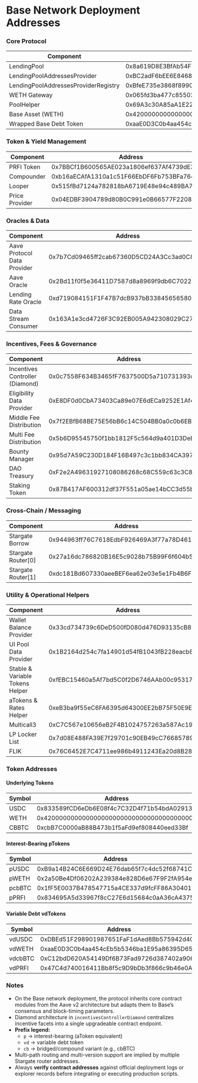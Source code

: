 # Base Network Deployment Addresses

### Core Protocol

| Component                            | Address                                    |
| ------------------------------------ | ------------------------------------------ |
| LendingPool                          | 0x8a619D8E3BfAb54F7C30Ef39Ce16c53429c739C3 |
| LendingPoolAddressesProvider         | 0xBC2adF6bEE6E8468f9E60DFC017D4E2Ce682be0C |
| LendingPoolAddressesProviderRegistry | 0xBfeE735e3868f8990787CCEAA4B920C9Ed162b07 |
| WETH Gateway                         | 0x065fd3ba477c85503BFac48be7D1a2fcAdA02847 |
| PoolHelper                           | 0x69A3c30A85aA1E22791466a08819c1080f0Aab7f |
| Base Asset (WETH)                    | 0x4200000000000000000000000000000000000006 |
| Wrapped Base Debt Token              | 0xaaE0D3C0b4aa454cEb5b5346ba1E95a86395D656 |

### Token & Yield Management

| Component      | Address                                    |
| -------------- | ------------------------------------------ |
| PRFI Token     | 0x7BBCf1B600565AE023a1806ef637Af4739dE3255 |
| Compounder     | 0xb16aECAfA1310a1c51F66EbDF6Fb753BFa76450E |
| Looper         | 0x515fBd7124a782818bA6719E48e94c489BA769F4 |
| Price Provider | 0x04EDBF3904789d80B0C991e0B66577F2208A2bE6 |

### Oracles & Data

| Component                   | Address                                    |
| --------------------------- | ------------------------------------------ |
| Aave Protocol Data Provider | 0x7b7Cd09465ff2cab67360D5CD24A3Cc3ad0C856a |
| Aave Oracle                 | 0x2Bd11f0f5e36411D7587d8a8969f9db6C7022973 |
| Lending Rate Oracle         | 0xd719084151F1F47B7dcB937bB33845656580b79d |
| Data Stream Consumer        | 0x163A1e3cd4726F3C92EB005A942308029C27f64B |

### Incentives, Fees & Governance

| Component                       | Address                                    |
| ------------------------------- | ------------------------------------------ |
| Incentives Controller (Diamond) | 0x0c7558F634B3465fF7637500D5a710731393c8F2 |
| Eligibility Data Provider       | 0xE8DF0d0CbA73403Ca89e07E6dECa9252E1Af4084 |
| Middle Fee Distribution         | 0x7f2EBfB68BE75E56bB6c14C504BB0a0c0b6EB8df |
| Multi Fee Distribution          | 0x5b6D95545750f1bb1812F5c564d9a401D3DeBd80 |
| Bounty Manager                  | 0x95d7A59C230D184F16B497c3c1bb834CA397C241 |
| DAO Treasury                    | 0xF2e2A49631927108086268c68C559c63c3C8f73d |
| Staking Token                   | 0x87B417AF600312df37F551a05ae14bCC3d55bC36 |

### Cross-Chain / Messaging

| Component           | Address                                    |
| ------------------- | ------------------------------------------ |
| Stargate Borrow     | 0x944963ff76C7618EdbF926469A3f77a78D461D65 |
| Stargate Router\[0] | 0x27a16dc786820B16E5c9028b75B99F6f604b5d26 |
| Stargate Router\[1] | 0xdc181Bd607330aeeBEF6ea62e03e5e1Fb4B6F7C7 |

### Utility & Operational Helpers

| Component                       | Address                                    |
| ------------------------------- | ------------------------------------------ |
| Wallet Balance Provider         | 0x33cd734739c6DeD500fD080d476D93135cB813Ef |
| UI Pool Data Provider           | 0x1B2164d254c7fa14901d54fB1043fB228eacb8F6 |
| Stable & Variable Tokens Helper | 0xfEBC15460a5Af7bd5C0f2D6746AAb00c9531747D |
| aTokens & Rates Helper          | 0xeB3ba9f55eC6FA6395d64300EE2bB75F50E9E8e5 |
| Multicall3                      | 0xC7C567e10656eB2F4B1024757263a587Ac1942ad |
| LP Locker List                  | 0x7d08E488FA39E7f29701c90EB49cC766857895a8 |
| FLIK                            | 0x76C6452E7C4711ee986b4911243Ea20d8B28f506 |

### Token Addresses

#### Underlying Tokens

| Symbol | Address                                    |
| ------ | ------------------------------------------ |
| USDC   | 0x833589fCD6eDb6E08f4c7C32D4f71b54bdA02913 |
| WETH   | 0x4200000000000000000000000000000000000006 |
| CBBTC  | 0xcbB7C0000aB88B473b1f5aFd9ef808440eed33Bf |

#### Interest-Bearing pTokens

| Symbol | Address                                    |
| ------ | ------------------------------------------ |
| pUSDC  | 0xB9a14B24C6E669D24E76dab65f7c4dc52f68741C |
| pWETH  | 0x2a50Be4Df06202A239384e828D6e67F9F2fA954e |
| pcbBTC | 0x1fF5E0037B478547715a4CE337d9fcFF86A30401 |
| pPRFI  | 0x834695A5d33967f8cC27E6d15684c0aA36cA4375 |

#### Variable Debt vdTokens

| Symbol  | Address                                    |
| ------- | ------------------------------------------ |
| vdUSDC  | 0xDBEd51F298901987651FaF1dAed8Bb575942d406 |
| vdWETH  | 0xaaE0D3C0b4aa454cEb5b5346ba1E95a86395D656 |
| vdcbBTC | 0xC12bdD620A54149Df6B73Fad9726d387402a9066 |
| vdPRFI  | 0x47C4d740016411Bb8f5c9D9bDb3f866c9b46e0A4 |

### Notes

* On the Base network deployment, the protocol inherits core contract modules from the Aave v2 architecture but adapts them to Base’s consensus and block-timing parameters.
* Diamond architecture in `incentivesControllerDiamond` centralizes incentive facets into a single upgradeable contract endpoint.
* **Prefix legend:**
  * `p` → interest-bearing (aToken equivalent)
  * `vd` → variable debt token
  * `cb` → bridged/compound variant (e.g., cbBTC)
* Multi-path routing and multi-version support are implied by multiple Stargate router addresses.
* Always **verify contract addresses** against official deployment logs or explorer records before integrating or executing production scripts.
